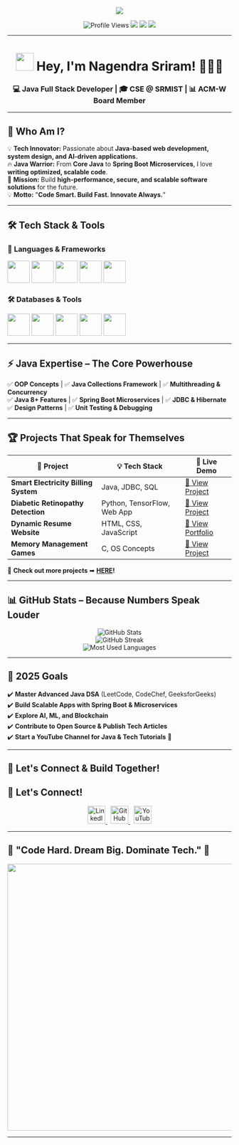 <!-- 🔥 EPIC TYPING INTRO -->
<p align="center">
  <img src="https://readme-typing-svg.herokuapp.com?font=Orbitron&size=35&color=%23F7D00C&center=true&vCenter=true&width=900&height=60&lines=🚀+Welcome+to+My+Code+Empire!;🔥+Mastering+Java+Full+Stack+Development;💡+Innovating+with+Technology;💻+Building+the+Future,+One+Line+at+a+Time;"/>
</p>

<!-- 🏆 BADGES & PROFILE VISITS -->
<p align="center">
  <img src="https://komarev.com/ghpvc/?username=Nagendrasriram&label=Profile+Visitors&color=FF5733&style=flat-square" alt="Profile Views" />
  <img src="https://img.shields.io/github/followers/Nagendrasriram?label=Followers&style=social" />
  <img src="https://img.shields.io/badge/Java-Full%20Stack%20Developer-%23F7D00C?style=flat-square&logo=java&logoColor=white" />
  <img src="https://img.shields.io/badge/Open%20Source%20Enthusiast-%2300E676?style=flat-square&logo=open-source-initiative" />
</p>

---

<h1 align="center">
  <img src="https://media.giphy.com/media/hvRJCLFzcasrR4ia7z/giphy.gif" width="40px"> Hey, I'm Nagendra Sriram! 👨‍💻🚀
</h1>
<h3 align="center">
  💻 Java Full Stack Developer | 🎓 CSE @ SRMIST | 📊 ACM-W Board Member
</h3>

---

## 🚀 **Who Am I?**
💡 **Tech Innovator:** Passionate about **Java-based web development, system design, and AI-driven applications.**  
🔥 **Java Warrior:** From **Core Java** to **Spring Boot Microservices**, I love **writing optimized, scalable code**.  
🚀 **Mission:** Build **high-performance, secure, and scalable software solutions** for the future.  
💡 **Motto:** "**Code Smart. Build Fast. Innovate Always.**"  

---

## 🛠 **Tech Stack & Tools**  

### 🚀 **Languages & Frameworks**
<p>
  <img src="https://cdn.jsdelivr.net/gh/devicons/devicon/icons/java/java-original.svg" width="50px"/>
  <img src="https://cdn.jsdelivr.net/gh/devicons/devicon/icons/python/python-original.svg" width="50px"/>
  <img src="https://cdn.jsdelivr.net/gh/devicons/devicon/icons/javascript/javascript-original.svg" width="50px"/>
  <img src="https://cdn.jsdelivr.net/gh/devicons/devicon/icons/react/react-original.svg" width="50px"/>
  <img src="https://cdn.jsdelivr.net/gh/devicons/devicon/icons/django/django-plain.svg" width="50px"/>
</p>

### 🛠 **Databases & Tools**
<p>
  <img src="https://cdn.jsdelivr.net/gh/devicons/devicon/icons/mysql/mysql-original.svg" width="50px"/>
  <img src="https://cdn.jsdelivr.net/gh/devicons/devicon/icons/mongodb/mongodb-original.svg" width="50px"/>
  <img src="https://cdn.jsdelivr.net/gh/devicons/devicon/icons/git/git-original.svg" width="50px"/>
  <img src="https://cdn.jsdelivr.net/gh/devicons/devicon/icons/github/github-original.svg" width="50px"/>
  <img src="https://cdn.jsdelivr.net/gh/devicons/devicon/icons/vscode/vscode-original.svg" width="50px"/>
</p>

---

## ⚡ **Java Expertise – The Core Powerhouse**
✅ **OOP Concepts** | ✅ **Java Collections Framework** | ✅ **Multithreading & Concurrency**  
✅ **Java 8+ Features** | ✅ **Spring Boot Microservices** | ✅ **JDBC & Hibernate**  
✅ **Design Patterns** | ✅ **Unit Testing & Debugging**  

---

## 🏆 **Projects That Speak for Themselves**  

| 🚀 Project | 💡 Tech Stack | 🔗 Live Demo |
|------------|-------------|-------------|
| **Smart Electricity Billing System** | Java, JDBC, SQL | [🔗 View Project](https://github.com/Nagendrasriram/Electricity-Billing-system-) |
| **Diabetic Retinopathy Detection** | Python, TensorFlow, Web App | [🔗 View Project](https://github.com/Nagendrasriram/Diabetic-Retinopathy) |
| **Dynamic Resume Website** | HTML, CSS, JavaScript | [🔗 View Portfolio](https://portfolio-eight-sandy-19.vercel.app/) |
| **Memory Management Games** | C, OS Concepts | [🔗 View Project](https://github.com/Nagendrasriram/Memory-Management-Games) |

🚀 **Check out more projects** ➡ **[HERE](https://github.com/Nagendrasriram?tab=repositories)!**  

---

## 📊 **GitHub Stats – Because Numbers Speak Louder**  

<p align="center">
  <img src="https://github-readme-stats.vercel.app/api?username=Nagendrasriram&show_icons=true&theme=radical&count_private=true" alt="GitHub Stats" />
  <br>
  <img src="https://github-readme-streak-stats.herokuapp.com/?user=Nagendrasriram&theme=radical" alt="GitHub Streak" />
  <br>
  <img src="https://github-readme-stats.vercel.app/api/top-langs/?username=Nagendrasriram&layout=compact&theme=radical" alt="Most Used Languages">
</p>

---

## 🎯 **2025 Goals**  
✔️ **Master Advanced Java DSA** (LeetCode, CodeChef, GeeksforGeeks)  
✔️ **Build Scalable Apps with Spring Boot & Microservices**  
✔️ **Explore AI, ML, and Blockchain**  
✔️ **Contribute to Open Source & Publish Tech Articles**  
✔️ **Start a YouTube Channel for Java & Tech Tutorials** 🎥  

---

## 🤝 **Let's Connect & Build Together!**  

## 🚀 Let's Connect!
<p align="center">
  <a href="https://www.linkedin.com/in/nagendrasriram103">
    <img src="https://cdn.jsdelivr.net/npm/simple-icons@v9/icons/linkedin.svg" alt="LinkedIn" width="40px" />
  </a>
  &nbsp;
  <a href="https://github.com/Nagendrasriram">
    <img src="https://cdn.jsdelivr.net/npm/simple-icons@v9/icons/github.svg" alt="GitHub" width="40px" />
  </a>
  &nbsp;
  <a href="https://www.youtube.com/YOUR_CHANNEL_HERE">
    <img src="https://cdn.jsdelivr.net/npm/simple-icons@v9/icons/youtube.svg" alt="YouTube" width="40px" />
  </a>
</p>


---

## 🎯 **"Code Hard. Dream Big. Dominate Tech." 🚀**  

<p align="center">
  <img src="https://media.giphy.com/media/QTfX9Ejfra3ZmNxh6B/giphy.gif" width="600px">
</p>


---
